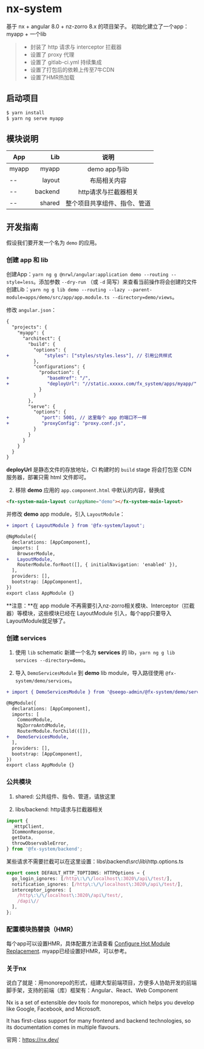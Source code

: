 # nx-system
基于 nx + angular 8.0 + nz-zorro 8.x 的项目架子。
初始化建立了一个app：myapp + 一个lib

>* 封装了 http 请求与 interceptor 拦截器
>* 设置了 proxy 代理
>* 设置了 gitlab-ci.yml 持续集成
>* 设置了打包后的依赖上传至7牛CDN
>* 设置了HMR热加载

## 启动项目

```sh
$ yarn install
$ yarn ng serve myapp
```
## 模块说明

| App        | Lib   |  说明  |
| --------   | -----:  | :----:  |
| myapp | myapp |  demo app与lib|
|  --   | layout |  布局相关内容     |
| --    |backend|  http请求与拦截器相关   |
| --    |shared|  整个项目共享组件、指令、管道   |

## 开发指南

假设我们要开发一个名为 `demo` 的应用。

### 创建 app 和 lib
创建App：`yarn ng g @nrwl/angular:application demo --routing --style=less`。添加参数 `--dry-run` （或 `-d` 简写）来查看当前操作将会创建的文件
创建Lib：`yarn ng g lib demo --routing --lazy --parent-module=apps/demo/src/app/app.module.ts --directory=demo/views`。

修改 `angular.json`：

```diff
{
  "projects": {
    "myapp": {
      "architect": {
        "build": {
          "options": {
+             "styles": ["styles/styles.less"], // 引用公共样式
          },
          "configurations": {
            "production": {
+              "baseHref": "/",
+              "deployUrl": "//static.xxxxx.com/fx_system/apps/myapp/"
            }
          }
        },
        "serve": {
          "options": {
+            "port": 5001, // 这里每个 app 的端口不一样
+            "proxyConfig": "proxy.conf.js",
          }
        }
      }
    }
  }
}
```

**deployUrl** 是静态文件的存放地址，CI 构建时的 `build` stage 将会打包至 CDN 服务器，部署只需 html 文件即可。

2.  移除 **demo** 应用的 `app.component.html` 中默认的内容，替换成

```html
<fx-system-main-layout curAppName="demo"></fx-system-main-layout>
```

并修改 **demo** app module，引入 `LayoutModule`：

```diff
+ import { LayoutModule } from '@fx-system/layout';

@NgModule({
  declarations: [AppComponent],
  imports: [
    BrowserModule,
+   LayoutModule,
    RouterModule.forRoot([], { initialNavigation: 'enabled' }),
  ],
  providers: [],
  bootstrap: [AppComponent],
})
export class AppModule {}
```
**注意：**在 app module 不再需要引入nz-zorro相关模块、Interceptor（拦截器）等模块，这些模块已经在 LayoutModule 引入，每个app只要导入LayoutModule就足够了。

### 创建 services
1.  使用 `lib` schematic 新建一个名为 **services** 的 lib，`yarn ng g lib services --directory=demo`。

2.  导入 `DemoServicesModule` 到 **demo** lib module，导入路径使用 `@fx-system/demo/services`。

```diff
+ import { DemoServicesModule } from '@seego-admin/@fx-system/demo/services';

@NgModule({
  declarations: [AppComponent],
  imports: [
    CommonModule,
    NgZorroAntdModule,
    RouterModule.forChild(([]),
+   DemoServicesModule,
  ],
  providers: [],
  bootstrap: [AppComponent],
})
export class AppModule {}
```

### 公共模块
1. shared: 公共组件、指令、管道，请放这里

2. libs/backend: http请求与拦截器相关
```ts
import {
  _HttpClient,
  ICommonResponse,
  getData,
  throwObservableError,
} from '@fx-system/backend';
```
某些请求不需要拦截可以在这里设置：libs\backend\src\lib\http.options.ts
```ts
export const DEFAULT_HTTP_TOPTIONS: HTTPOptions = {
  go_login_ignores: [/http\:\/\/localhost\:3020\/api\/test/],
  notification_ignores: [/http\:\/\/localhost\:3020\/api\/test/],
  interceptor_ignores: [
    /http\:\/\/localhost\:3020\/api\/test/,
    /dapi\//
  ],
};
```
### 配置模块热替换（HMR）

每个app可以设置HMR，具体配置方法请查看 [Configure Hot Module Replacement](https://github.com/angular/angular-cli/wiki/stories-configure-hmr).
myapp已经设置好HMR，可以参考。

### 关于nx

说白了就是：用monorepo的形式，组建大型前端项目，方便多人协助开发的前端脚手架，支持的前端（库）框架有：Angular、React、Web Component

Nx is a set of extensible dev tools for monorepos, which helps you develop like Google, Facebook, and Microsoft.

It has first-class support for many frontend and backend technologies, so its documentation comes in multiple flavours.

官网：https://nx.dev/